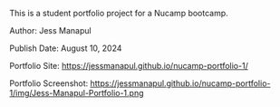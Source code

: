 This is a student portfolio project for a Nucamp bootcamp.

Author: Jess Manapul

Publish Date: August 10, 2024

Portfolio Site: https://jessmanapul.github.io/nucamp-portfolio-1/

Portfolio Screenshot: https://jessmanapul.github.io/nucamp-portfolio-1/img/Jess-Manapul-Portfolio-1.png
